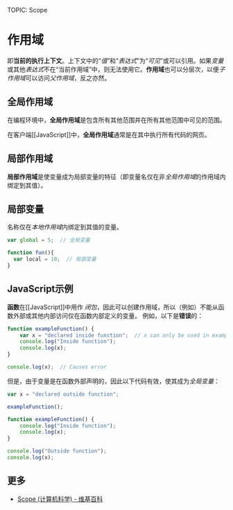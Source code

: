 TOPIC: Scope

# 作用域

即**当前的执行上下文**。上下文中的“*值*”和“*表达式*”为“*可见*”或可以引用。如果*变量*或其他*表达式*不在“当前作用域”中，则无法使用它。**作用域**也可以分层次，以便*子作用域*可以访问*父作用域*，反之亦然。

## 全局作用域

在编程环境中，**全局作用域**是包含所有其他范围并在所有其他范围中可见的范围。

在客户端[[JavaScript]]中，**全局作用域**通常是在其中执行所有代码的网页。

## 局部作用域

**局部作用域**是使变量成为局部变量的特征（即变量名仅在非*全局作用域*的作用域内绑定到其值）。

## 局部变量

名称仅在*本地作用域*内绑定到其值的变量。

```javascript
var global = 5;  // 全局变量

function fun(){
  var local = 10;  // 局部变量
}
```

## JavaScript示例

**函数**在[[JavaScript]]中用作 *闭包*，因此可以创建作用域，所以（例如）不能从函数外部或其他内部访问仅在函数内部定义的变量。 例如，以下是**错误**的：

```javascript
function exampleFunction() {
    var x = "declared inside function";  // x can only be used in exampleFunction
    console.log("Inside function");
    console.log(x);
}

console.log(x);  // Causes error
```

但是，由于变量是在函数外部声明的，因此以下代码有效，使其成为*全局变量*：

```javascript
var x = "declared outside function";

exampleFunction();

function exampleFunction() {
    console.log("Inside function");
    console.log(x);
}

console.log("Outside function");
console.log(x);
```

## 更多

- [Scope (计算机科学) - 维基百科](https://en.wikipedia.org/wiki/Scope%20(computer%20science))

